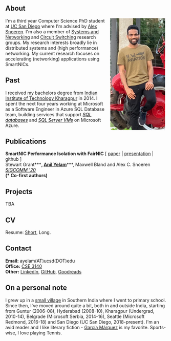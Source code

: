## About

<img src="dp3.png" alt="drawing" height="350" style="float:right;margin:0px 5px 5px 5px"/>

I'm a third year Computer Science PhD student at 
<a href="https://ucsd.edu/" target="_blank">UC San Diego</a> where I'm advised by 
<a href="http://cseweb.ucsd.edu/~snoeren/" target="_blank">Alex Snoeren</a>. 
I'm also a member of 
<a href="https://www.sysnet.ucsd.edu/sysnet/" target="_blank">Systems and Networking</a> and 
<a href="https://circuit-switching.sysnet.ucsd.edu/" target="_blank">Circuit Switching</a> 
research groups. My research interests broadly lie in distributed systems and (high performance) networking.
My current research focuses on accelerating (networking) applications using SmartNICs.



## Past
I received my bachelors degree from 
<a href="http://www.iitkgp.ac.in/" target="_blank">Indian Institute of Technology Kharagpur</a> in 2014. 
I spent the next four years working at Microsoft as a Software Engineer in Azure SQL Database team, 
building services that support 
*<a href="https://azure.microsoft.com/en-us/services/sql-database/" style="color:black" target="_blank">SQL databases</a>* and 
*<a href="https://azure.microsoft.com/en-us/services/virtual-machines/sql-server/" style="color:black" target="_blank">SQL Server VMs</a>*
 on Microsoft Azure.


## Publications
**SmartNIC Performance Isolation with FairNIC**  [ 
    <a href="https://drive.google.com/file/d/12lgb3lMfd0GHTYO6z5iQEv8jB6_BeF7g/view?usp=sharing" target="_blank">paper</a> | 
    <a href="https://drive.google.com/file/d/1V2SKr-x8UKUuxayEWbPdi4NpYc5FKlBt/view?usp=sharing" target="_blank">presentation</a> |
    github 
]    
Stewart Grant**\***, <ins>Anil Yelam</ins>**\***, Maxwell Bland and Alex C. Snoeren  
*<a href="https://conferences.sigcomm.org/sigcomm/2020/" style="color:black" target="_blank">SIGCOMM '20</a>*  
**(\* Co-first authors)**
  
 


## Projects
TBA


## CV
Resume: 
<a href="./Resume_Short.pdf" target="_blank">Short</a>, Long.


## Contact
**Email:** ayelam(AT)ucsd(DOT)edu  
**Office:** 
<a href="http://act.ucsd.edu/maps/?lat=32.88186000000002&lng=-117.23361000000001&t=roadmap&z=19&p=&r=100&v=3&wid=440&q=ebu3b&qr=100" target="_blank">CSE 3140</a>  
**Other:**
<a href="https://www.linkedin.com/in/anilkumaryelam/" target="_blank">LinkedIn</a>, 
<a href="https://www.github.com/anilkyelam/" target="_blank">GitHub</a>, 
<a href="https://www.goodreads.com/user/show/33495932-anil-kumar" target="_blank">Goodreads</a>


## On a personal note


I grew up in a [small village](https://goo.gl/maps/EgKhvufCn252) in Southern India where I went to primary school. Since then, I've moved around quite a bit, both in and outside India, starting from Guntur (2006-08), 
Hyderabad (2008-10), Kharagpur (Undergrad, 2010-14), Belgrade (Microsoft Serbia, 2014-16), Seattle (Microsoft Redmond, 2016-18) and San Diego (UC San Diego, 2018-present).
I'm an avid reader and I like literary fiction - [García Márquez](https://en.wikipedia.org/wiki/Gabriel_Garc%C3%ADa_M%C3%A1rquez) is my favorite. Sports-wise, I love playing Tennis.
